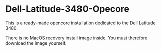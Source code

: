 # Dell-Latitude-3480-Opecore
This is a ready-made opencore installation dedicated to the Dell Latitude 3480.

There is no MacOS recovery install image inside. You must therefore download the image yourself.
